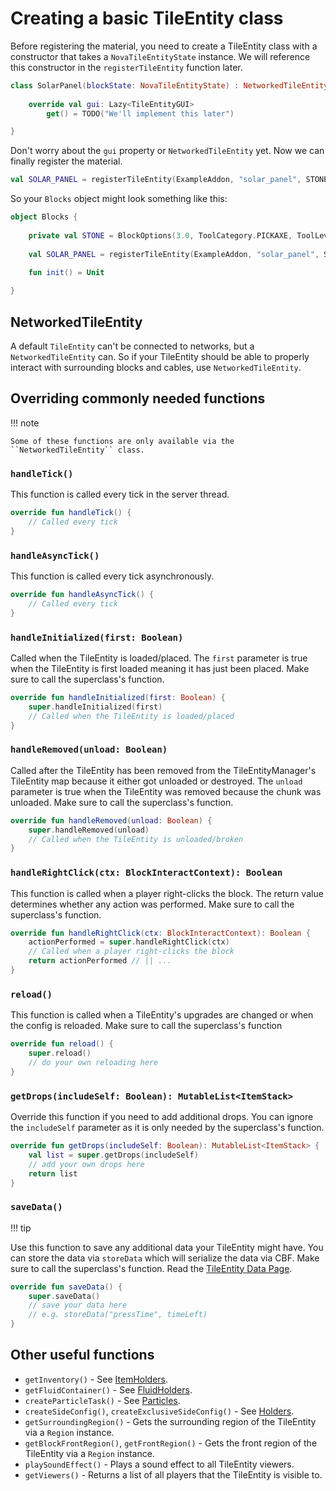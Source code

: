 # Creating a basic TileEntity class

Before registering the material, you need to create a TileEntity class with a constructor that takes a `NovaTileEntityState` instance.
We will reference this constructor in the ``registerTileEntity`` function later.

```kotlin
class SolarPanel(blockState: NovaTileEntityState) : NetworkedTileEntity(blockState) {
    
    override val gui: Lazy<TileEntityGUI>
        get() = TODO("We'll implement this later")

}
```

Don't worry about the ``gui`` property or ``NetworkedTileEntity`` yet. Now we can finally register the material.

```kotlin
val SOLAR_PANEL = registerTileEntity(ExampleAddon, "solar_panel", STONE, ::SolarPanel)
```

So your ``Blocks`` object might look something like this:

```kotlin
object Blocks {
    
    private val STONE = BlockOptions(3.0, ToolCategory.PICKAXE, ToolLevel.STONE, true, Material.BARRIER, SoundEffect(Sound.BLOCK_STONE_PLACE), SoundEffect(Sound.BLOCK_STONE_BREAK), Material.NETHERITE_BLOCK)
    
    val SOLAR_PANEL = registerTileEntity(ExampleAddon, "solar_panel", STONE, ::SolarPanel)
    
    fun init() = Unit

}
```

## NetworkedTileEntity

A default ``TileEntity`` can't be connected to networks, but a ``NetworkedTileEntity`` can. So if your TileEntity should
be able to properly interact with surrounding blocks and cables, use ``NetworkedTileEntity``.

## Overriding commonly needed functions

!!! note

    Some of these functions are only available via the ``NetworkedTileEntity`` class.

### ``handleTick()``

This function is called every tick in the server thread.

```kotlin
override fun handleTick() {
    // Called every tick
}
```

### ``handleAsyncTick()``

This function is called every tick asynchronously.

```kotlin
override fun handleAsyncTick() {
    // Called every tick
}
```

### ``handleInitialized(first: Boolean)``

Called when the TileEntity is loaded/placed. The ``first`` parameter is true when the TileEntity is first loaded meaning
it has just been placed. Make sure to call the superclass's function.

```kotlin
override fun handleInitialized(first: Boolean) {
    super.handleInitialized(first)
    // Called when the TileEntity is loaded/placed
}
```

### ``handleRemoved(unload: Boolean)``

Called after the TileEntity has been removed from the TileEntityManager's TileEntity map because it either got unloaded 
or destroyed. The ``unload`` parameter is true when the TileEntity was removed because the chunk was unloaded. Make sure 
to call the superclass's function.

```kotlin
override fun handleRemoved(unload: Boolean) {
    super.handleRemoved(unload)
    // Called when the TileEntity is unloaded/broken
}
```

### ``handleRightClick(ctx: BlockInteractContext): Boolean``

This function is called when a player right-clicks the block. The return value determines whether any action was performed.
Make sure to call the superclass's function.

```kotlin
override fun handleRightClick(ctx: BlockInteractContext): Boolean {
    actionPerformed = super.handleRightClick(ctx)
    // Called when a player right-clicks the block
    return actionPerformed // || ...
}
```

### ``reload()``

This function is called when a TileEntity's upgrades are changed or when the config is reloaded. Make sure to call the 
superclass's function

```kotlin
override fun reload() {
    super.reload()
    // do your own reloading here
}
```

### ``getDrops(includeSelf: Boolean): MutableList<ItemStack>``

Override this function if you need to add additional drops. You can ignore the ``includeSelf`` parameter as it is only
needed by the superclass's function.

```kotlin
override fun getDrops(includeSelf: Boolean): MutableList<ItemStack> {
    val list = super.getDrops(includeSelf)
    // add your own drops here
    return list
}
```

### ``saveData()``

!!! tip

Use this function to save any additional data your TileEntity might have. You can store the data via ``storeData`` which
will serialize the data via CBF. Make sure to call the superclass's function. Read the [TileEntity Data Page](data.md).

```kotlin
override fun saveData() {
    super.saveData()
    // save your data here
    // e.g. storeData("pressTime", timeLeft)
}
```

## Other useful functions

* ``getInventory()`` - See [ItemHolders](holders.md#itemholder).
* ``getFluidContainer()`` - See [FluidHolders](holders.md#fluidholder).
* ``createParticleTask()`` - See [Particles](particles.md).
* ``createSideConfig()``, ``createExclusiveSideConfig()`` - See [Holders](holders.md).
* ``getSurroundingRegion()`` - Gets the surrounding region of the TileEntity via a ``Region`` instance.
* ``getBlockFrontRegion()``, ``getFrontRegion()`` - Gets the front region of the TileEntity via a ``Region`` instance.
* ``playSoundEffect()`` - Plays a sound effect to all TileEntity viewers.
* ``getViewers()`` - Returns a list of all players that the TileEntity is visible to.